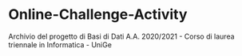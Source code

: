# Online-Challenge-Activity
Archivio del progetto di Basi di Dati A.A. 2020/2021 - Corso di laurea triennale in Informatica - UniGe
